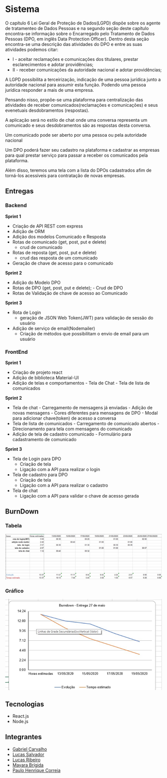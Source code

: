 # Sistema
O capítulo 6 Lei Geral de Proteção de Dados(LGPD) dispõe sobre os agente de tratamenteo de Dados Pessoas e na segundo seção deste capítulo encontra-se informação sobre o Encarregado pelo Tratamento de Dados Pessoas (DPO, em inglês Data Protection Officer). Dentro desta seção encontra-se uma descrição das atividades do DPO e entre as suas atividades podemos citar: 


* I - aceitar reclamações e comunicações dos titulares, prestar esclarecimentos e adotar providências; 
* II - receber comunicações da autoridade nacional e adotar providências; 

A LGPD possibilita a terceirização, indicação de uma pessoa jurídica junto a autoridade nacional para assumir esta função. Podendo uma pessoa jurídica responder a mais de uma empresa.

Pensando nisso, propõe-se uma plataforma para centralização das atividades de receber comunicados(reclamações e comunicações) e seus evenetuais desdobramentos (respostas). 

A aplicação será no estilo de chat onde uma conversa representa um comunicado e seus desdobramentos são as respostas desta conversa.

Um comunicado pode ser aberto por uma pessoa ou pela autoridade nacional

Um DPO poderá fazer seu cadastro na plataforma e cadastrar as empresas para qual prestar serviço para passar a receber os comunicados pela plataforma. 

Além disso, teremos uma tela com a lista do DPOs cadastrados afim de torná-los acessíveis para contratação de novas empresas.


## Entregas
### Backend
  **Sprint 1**
   - Criação de API REST com express
   - Adição de ORM
   - Adição dos modelos Comunicado e Resposta
   - Rotas de comunicado (get, post, put e delete)
     - crud de comunicado
   - Rotas de reposta (get, post, put e delete)
     - crud das resposta de um comunicado
   - Geração de chave de acesso para o comunicado
   
   
  **Sprint 2**
   - Adição do Modelo DPO
   - Rotas de DPO (get, post, put e delete);
    - Crud de DPO
   - Rotas de Validação de chave de acesso ao Comunicado

  **Sprint 3**
  - Rota de Login
    - geração de JSON Web Token(JWT) para validação de sessão do usuário
  - Adição de serviço de email(Nodemailer)
    - Criação de métodos que possibilitam o envio de email para um usuário

### FrontEnd
   **Sprint 1**
   - Criação de projeto react 
   - Adição de biblioteca Material-UI
   - Adição de telas e comportamentos
    - Tela de Chat
    - Tela de lista de comunicados

   **Sprint 2**
   - Tela de chat
    - Carregamento de mensagens já enviadas
    - Adição de novas mensagens
    - Cores diferentes para mensagens de DPO
    - Modal para adicionar chave(token) de acesso a conversa
   - Tela de lista de comunicados
    - Carregamento de comunicado abertos
    - Direcionamento para tela com mensagens do comunicado
   - Adição de tela de cadastro comunicado
    - Formulário para cadastramento de comunicado
  
  **Sprint 3**
   - Tela de Login para DPO
     - Criação de tela
     - Ligação com a API para realizar o login
   - Tela de cadastro para DPO
      - Criação de tela
      - Ligação com a API para realizar o cadastro
   - Tela de chat
     - Ligação com a API para validar o chave de acesso gerada
  
## BurnDown 

### Tabela
![Tabela Burndown](images/tabela.jpg)
### Gráfico
![Grafico Burndown](images/grafico.jpg)
## Tecnologias

* React.js
* Node.js

## Integrantes
* [Gabriel Carvalho](https://github.com/Gamebielo)
* [Lucas Salvador](https://github.com/LASalvador)
* [Lucas Ribeiro](https://github.com/lrsonnewend)
* [Mayara Brígida](https://github.com/mayaramedeiros)
* [Paulo Henrique Correia](https://github.com/PauloHenrique7010)

